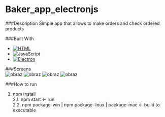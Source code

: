 # Baker_app_electronjs

###Description
Simple app that allows to make orders and check ordered products

###Built With
* [![HTML][HTML.img]][HTML-url]
* [![JavaScript][JavaScript.img]][JavaScript-url]
* [![Electron][Electron.js]][Electron-url]

###Screens </br>
![obraz](https://github.com/Marcelinc/Baker_app_electronjs/assets/82237491/593f6a20-3964-472c-82f7-d12b9bd1106a)
![obraz](https://github.com/Marcelinc/Baker_app_electronjs/assets/82237491/cee8ab9d-682c-4651-9870-7b35afa958ad)
![obraz](https://github.com/Marcelinc/Baker_app_electronjs/assets/82237491/a32848c5-e614-43c2-9373-7a0ab469f51c)
![obraz](https://github.com/Marcelinc/Baker_app_electronjs/assets/82237491/fa92c1e4-cb97-4f11-b987-30613e97fcd7)


###How to run
1. npm install <br />
2.1. npm start <- run <br />
2.2. npm package-win | npm package-linux | package-mac <- build to executable 


<!-- MARKDOWN LINKS & IMAGES -->
[HTML.img]: https://img.shields.io/badge/HTML-239120?style=for-the-badge&logo=html5&logoColor=white
[HTML-url]: #
[JavaScript.img]: https://img.shields.io/badge/JavaScript-F7DF1E?style=for-the-badge&logo=javascript&logoColor=black
[JavaScript-url]: #
[Electron.js]: #
[Electron-url]: https://www.electronjs.org/
